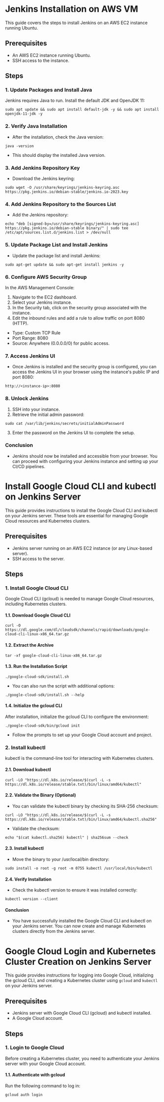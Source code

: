 # Jenkins Installation on AWS VM

This guide covers the steps to install Jenkins on an AWS EC2 instance running Ubuntu.

## Prerequisites

- An AWS EC2 instance running Ubuntu.
- SSH access to the instance.

## Steps

### 1. Update Packages and Install Java

Jenkins requires Java to run. Install the default JDK and OpenJDK 11:

```
sudo apt update && sudo apt install default-jdk -y && sudo apt install openjdk-11-jdk -y
```
### 2. Verify Java Installation
- After the installation, check the Java version:
```
java -version
```
- This should display the installed Java version.
### 3. Add Jenkins Repository Key
- Download the Jenkins keyring:
```
sudo wget -O /usr/share/keyrings/jenkins-keyring.asc https://pkg.jenkins.io/debian-stable/jenkins.io-2023.key
```
### 4. Add Jenkins Repository to the Sources List
- Add the Jenkins repository:
```
echo "deb [signed-by=/usr/share/keyrings/jenkins-keyring.asc] https://pkg.jenkins.io/debian-stable binary/" | sudo tee /etc/apt/sources.list.d/jenkins.list > /dev/null
```
### 5. Update Package List and Install Jenkins
- Update the package list and install Jenkins:
```
sudo apt-get update && sudo apt-get install jenkins -y
```
### 6. Configure AWS Security Group
In the AWS Management Console:
1) Navigate to the EC2 dashboard.
2) Select your Jenkins instance.
3) In the Security tab, click on the security group associated with the instance.
4) Edit the inbound rules and add a rule to allow traffic on port 8080 (HTTP).
- Type: Custom TCP Rule
- Port Range: 8080
- Source: Anywhere (0.0.0.0/0) for public access.

### 7. Access Jenkins UI
- Once Jenkins is installed and the security group is configured, you can access the Jenkins UI in your browser using the instance's public IP and port 8080:
```
http://<instance-ip>:8080
```
### 8. Unlock Jenkins
1) SSH into your instance.
2) Retrieve the initial admin password:
```
sudo cat /var/lib/jenkins/secrets/initialAdminPassword
```
3) Enter the password on the Jenkins UI to complete the setup.

### Conclusion
- Jenkins should now be installed and accessible from your browser. You can proceed with configuring your Jenkins instance and setting up your CI/CD pipelines.



# Install Google Cloud CLI and kubectl on Jenkins Server

This guide provides instructions to install the Google Cloud CLI and kubectl on your Jenkins server. These tools are essential for managing Google Cloud resources and Kubernetes clusters.

## Prerequisites

- Jenkins server running on an AWS EC2 instance (or any Linux-based server).
- SSH access to the server.

## Steps

### 1. Install Google Cloud CLI

Google Cloud CLI (gcloud) is needed to manage Google Cloud resources, including Kubernetes clusters.

#### 1.1. Download Google Cloud CLI
```
curl -O https://dl.google.com/dl/cloudsdk/channels/rapid/downloads/google-cloud-cli-linux-x86_64.tar.gz
```

#### 1.2. Extract the Archive
```
tar -xf google-cloud-cli-linux-x86_64.tar.gz
```
#### 1.3. Run the Installation Script
```
./google-cloud-sdk/install.sh
```
- You can also run the script with additional options:
```
./google-cloud-sdk/install.sh --help
```
#### 1.4. Initialize the gcloud CLI
After installation, initialize the gcloud CLI to configure the environment:
```
./google-cloud-sdk/bin/gcloud init
```
- Follow the prompts to set up your Google Cloud account and project.

### 2. Install kubectl
kubectl is the command-line tool for interacting with Kubernetes clusters.

#### 2.1. Download kubectl
```
curl -LO "https://dl.k8s.io/release/$(curl -L -s https://dl.k8s.io/release/stable.txt)/bin/linux/amd64/kubectl"
```
#### 2.2. Validate the Binary (Optional)
- You can validate the kubectl binary by checking its SHA-256 checksum:
```
curl -LO "https://dl.k8s.io/release/$(curl -L -s https://dl.k8s.io/release/stable.txt)/bin/linux/amd64/kubectl.sha256"
```
- Validate the checksum:
```
echo "$(cat kubectl.sha256) kubectl" | sha256sum --check
```
#### 2.3. Install kubectl
- Move the binary to your /usr/local/bin directory:
```
sudo install -o root -g root -m 0755 kubectl /usr/local/bin/kubectl
```
#### 2.4. Verify Installation
- Check the kubectl version to ensure it was installed correctly:
```
kubectl version --client
```
#### Conclusion
- You have successfully installed the Google Cloud CLI and kubectl on your Jenkins server. You can now create and manage Kubernetes clusters directly from the Jenkins server.







# Google Cloud Login and Kubernetes Cluster Creation on Jenkins Server

This guide provides instructions for logging into Google Cloud, initializing the gcloud CLI, and creating a Kubernetes cluster using `gcloud` and `kubectl` on your Jenkins server.

## Prerequisites

- Jenkins server with Google Cloud CLI (gcloud) and kubectl installed.
- A Google Cloud account.

## Steps

### 1. Login to Google Cloud

Before creating a Kubernetes cluster, you need to authenticate your Jenkins server with your Google Cloud account.

#### 1.1. Authenticate with gcloud

Run the following command to log in:

```
gcloud auth login
```
